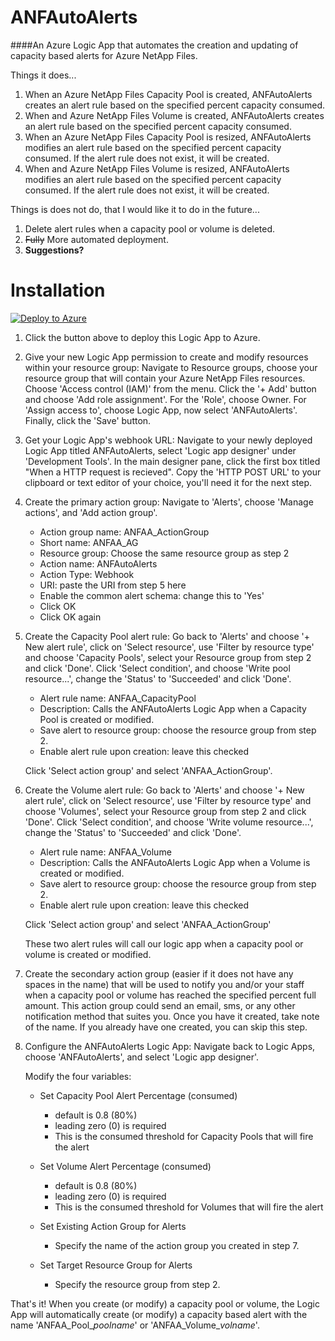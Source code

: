 # ANFAutoAlerts
####An Azure Logic App that automates the creation and updating of capacity based alerts for Azure NetApp Files.

Things it does...

1. When an Azure NetApp Files Capacity Pool is created, ANFAutoAlerts creates an alert rule based on the specified percent capacity consumed.
2. When and Azure NetApp Files Volume is created, ANFAutoAlerts creates an alert rule based on the specified percent capacity consumed.
3. When an Azure NetApp Files Capacity Pool is resized, ANFAutoAlerts modifies an alert rule based on the specified percent capacity consumed. If the alert rule does not exist, it will be created.
4. When and Azure NetApp Files Volume is resized, ANFAutoAlerts modifies an alert rule based on the specified percent capacity consumed. If the alert rule does not exist, it will be created.

Things is does not do, that I would like it to do in the future...

1. Delete alert rules when a capacity pool or volume is deleted.
2. <del>Fully</del> More automated deployment.
3. **Suggestions?**

# Installation
[![Deploy to Azure](https://aka.ms/deploytoazurebutton)](https://portal.azure.com/#create/Microsoft.Template/uri/https%3A%2F%2Fraw.githubusercontent.com%2FANFTechTeam%2FANFAutoAlerts%2Fmaster%2Fanfautoalerts.json)

1. Click the button above to deploy this Logic App to Azure.

2. Give your new Logic App permission to create and modify resources within your resource group: Navigate to Resource groups, choose your resource group that will contain your Azure NetApp Files resources. Choose 'Access control (IAM)' from the menu. Click the '+ Add' button and choose 'Add role assignment'. For the 'Role', choose Owner. For 'Assign access to', choose Logic App, now select 'ANFAutoAlerts'. Finally, click the 'Save' button.

3. Get your Logic App's webhook URL: Navigate to your newly deployed Logic App titled ANFAutoAlerts, select 'Logic app designer' under 'Development Tools'. In the main designer pane, click the first box titled "When a HTTP request is recieved". Copy the 'HTTP POST URL' to your clipboard or text editor of your choice, you'll need it for the next step.

4. Create the primary action group: Navigate to 'Alerts', choose 'Manage actions', and 'Add action group'.
	* Action group name: ANFAA_ActionGroup
	* Short name: ANFAA_AG
	* Resource group: Choose the same resource group as step 2
	* Action name: ANFAutoAlerts
	* Action Type: Webhook
	* URI: paste the URI from step 5 here
	* Enable the common alert schema: change this to 'Yes'
	* Click OK
	* Click OK again

5. Create the Capacity Pool alert rule: Go back to 'Alerts' and choose '+ New alert rule', click on 'Select resource', use 'Filter by resource type' and choose 'Capacity Pools', select your Resource group from step 2 and click 'Done'. Click 'Select condition', and choose 'Write pool resource...', change the 'Status' to 'Succeeded' and click 'Done'.

	* Alert rule name: ANFAA_CapacityPool
	* Description: Calls the ANFAutoAlerts Logic App when a Capacity Pool is created or modified.
	* Save alert to resource group: choose the resource group from step 2.
	* Enable alert rule upon creation: leave this checked

	Click 'Select action group' and select 'ANFAA_ActionGroup'.

6. Create the Volume alert rule: Go back to 'Alerts' and choose '+ New alert rule', click on 'Select resource', use 'Filter by resource type' and choose 'Volumes', select your Resource group from step 2 and click 'Done'. Click 'Select condition', and choose 'Write volume resource...', change the 'Status' to 'Succeeded' and click 'Done'.

	* Alert rule name: ANFAA_Volume
	* Description: Calls the ANFAutoAlerts Logic App when a Volume is created or modified.
	* Save alert to resource group: choose the resource group from step 2.
	* Enable alert rule upon creation: leave this checked

	Click 'Select action group' and select 'ANFAA_ActionGroup'

	These two alert rules will call our logic app when a capacity pool or volume is created or modified.

7. Create the secondary action group (easier if it does not have any spaces in the name) that will be used to notify you and/or your staff when a capacity pool or volume has reached the specified percent full amount. This action group could send an email, sms, or any other notification method that suites you. Once you have it created, take note of the name. If you already have one created, you can skip this step.

8. Configure the ANFAutoAlerts Logic App: Navigate back to Logic Apps, choose 'ANFAutoAlerts', and select 'Logic app designer'.
	
	Modify the four variables:
    * Set Capacity Pool Alert Percentage (consumed)
       * default is 0.8 (80%)
       * leading zero (0) is required
       * This is the consumed threshold for Capacity Pools that will fire the alert
    * Set Volume Alert Percentage (consumed)
       * default is 0.8 (80%) 
       * leading zero (0) is required
       * This is the consumed threshold for Volumes that will fire the alert
    * Set Existing Action Group for Alerts
    	* Specify the name of the action group you created in step 7.

    * Set Target Resource Group for Alerts
       * Specify the resource group from step 2.

That's it! When you create (or modify) a capacity pool or volume, the Logic App will automatically create (or modify) a capacity based alert with the name 'ANFAA\_Pool\_*poolname*' or 'ANFAA\_Volume\_*volname*'.

